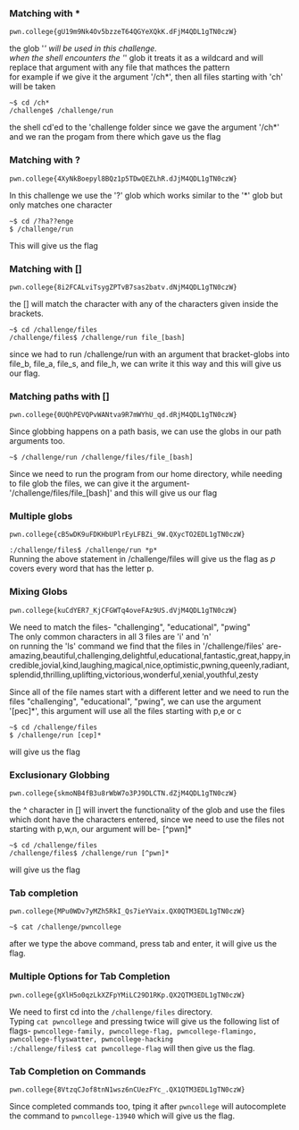 ### Matching with *  
```pwn.college{gU19m9Nk4Ov5bzzeT64QGYeXQkK.dFjM4QDL1gTN0czW}```  

the glob '*' will be used in this challenge.  
when the shell encounters the '*' glob it treats it as a wildcard and will replace that argument with any file that mathces the pattern  
for example if we give it the argument '/ch*', then all files starting with 'ch' will be taken  
```
~$ cd /ch*
/challenge$ /challenge/run
```  

the shell cd'ed to the 'challenge folder since we gave the argument '/ch*' and we ran the progam from there which gave us the flag  

### Matching with ?
```pwn.college{4XyNkBoepyl8BQz1p5TDwQEZLhR.dJjM4QDL1gTN0czW}```  

In this challenge we use the '?' glob which works similar to the '*' glob but only matches one character  
```
~$ cd /?ha??enge  
$ /challenge/run  
```
This will give us the flag

### Matching with []
```pwn.college{8i2FCALviTsygZPTvB7sas2batv.dNjM4QDL1gTN0czW}```

the [] will match the character with any of the characters given inside the brackets.  
```
~$ cd /challenge/files
/challenge/files$ /challenge/run file_[bash]
```  
since we had to run /challenge/run with an argument that bracket-globs into file_b, file_a, file_s, and file_h, we can write it this way and this will give us our flag. 

### Matching paths with []
```pwn.college{0UQhPEVQPvWANtva9R7mWYhU_qd.dRjM4QDL1gTN0czW}```  

Since globbing happens on a path basis, we can use the globs in our path arguments too.
```
~$ /challenge/run /challenge/files/file_[bash]
```  
Since we need to run the program from our home directory, while needing to file glob the files, we can give it the argument- '/challenge/files/file_[bash]' and this will give us our flag

### Multiple globs
```
pwn.college{cB5wDK9uFDKHbUPlrEyLFBZi_9W.QXycTO2EDL1gTN0czW}
```  
```:/challenge/files$ /challenge/run *p*```  
Running the above statement in /challenge/files will give us the flag as *p* covers every word that has the letter p.  

### Mixing Globs
```pwn.college{kuCdYER7_KjCFGWTq4oveFAz9US.dVjM4QDL1gTN0czW}```  

We need to match the files- "challenging", "educational", "pwing"  
The only common characters in all 3 files are 'i' and 'n'  
on running the 'ls' command we find that the files in '/challenge/files' are-  
amazing,beautiful,challenging,delightful,educational,fantastic,great,happy,incredible,jovial,kind,laughing,magical,nice,optimistic,pwning,queenly,radiant,splendid,thrilling,uplifting,victorious,wonderful,xenial,youthful,zesty  

Since all of the file names start with a different letter and we need to run the files "challenging", "educational", "pwing", we can use the argument '[pec]*', this argument will use all the files starting with p,e or c  
```
~$ cd /challenge/files
$ /challenge/run [cep]*
```
will give us the flag

### Exclusionary Globbing
```pwn.college{skmoNB4fB3u8rWbW7o3PJ9DLCTN.dZjM4QDL1gTN0czW}```

the ^ character in [] will invert the functionality of the glob and use the files which dont have the characters entered, since we need to use the files not starting with p,w,n, our argument will be- [^pwn]*  
```  
~$ cd /challenge/files  
/challenge/files$ /challenge/run [^pwn]*  
```  
will give us the flag

### Tab completion  
```  
pwn.college{MPu0WDv7yMZh5RkI_Qs7ieYVaix.QX0QTM3EDL1gTN0czW}
```  
```
~$ cat /challenge/pwncollege​
```
after we type the above command, press tab and enter, it will give us the flag.  

### Multiple Options for Tab Completion
```
pwn.college{gXlH5o0qzLkXZFpYMiLC29D1RKp.QX2QTM3EDL1gTN0czW}
```
We need to first cd into the ```/challenge/files``` directory.  
Typing ```cat pwncollege``` and pressing <TAB> twice will give us the following list of flags- ```pwncollege-family, pwncollege-flag, pwncollege-flamingo, pwncollege-flyswatter, pwncollege-hacking```  
```:/challenge/files$ cat pwncollege-flag``` will then give us the flag.  

### Tab Completion on Commands
```
pwn.college{8VtzqCJof8tnN1wsz6nCUezFYc_.QX1QTM3EDL1gTN0czW}
```
Since <TAB> completed commands too, tping it after ```pwncollege``` will autocomplete the command to ```pwncollege-13940``` which will give us the flag.  


